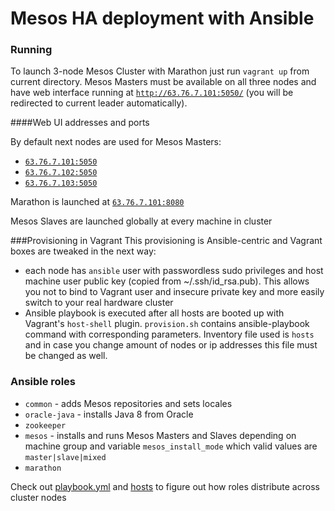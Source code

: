 # Mesos HA deployment with Ansible

### Running
To launch 3-node Mesos Cluster with Marathon just run `vagrant up` from current directory. Mesos Masters must be 
available on all three nodes and have web interface running at [`http://63.76.7.101:5050/`](http://63.76.7.101:5050/) (you will be redirected to
current leader automatically).

####Web UI addresses and ports

By default next nodes are used for Mesos Masters:

 * [`63.76.7.101:5050`](http://63.76.7.101:5050/)
 * [`63.76.7.102:5050`](http://63.76.7.102:5050/)
 * [`63.76.7.103:5050`](http://63.76.7.103:5050/)

Marathon is launched at [`63.76.7.101:8080`](http://63.76.7.101:8080/)

Mesos Slaves are launched globally at every machine in cluster

###Provisioning in Vagrant
This provisioning is Ansible-centric and Vagrant boxes are tweaked in the next way:

 * each node has `ansible` user with passwordless sudo privileges and host machine user public key (copied 
 from ~/.ssh/id_rsa.pub). This allows you not to bind to Vagrant user and insecure private key and more easily switch 
 to your real hardware cluster
 * Ansible playbook is executed after all hosts are booted up with Vagrant's `host-shell` plugin. `provision.sh` 
 contains ansible-playbook command with corresponding parameters. Inventory file used is `hosts` and in case you change 
   amount of nodes or ip addresses this file must be changed as well.
   
   
### Ansible roles
 * `common` - adds Mesos repositories and sets locales
 * `oracle-java` - installs Java 8 from Oracle
 * `zookeeper`
 * `mesos` - installs and runs Mesos Masters and Slaves depending on machine group and variable `mesos_install_mode` 
 which valid values are `master|slave|mixed`
 * `marathon`
 
Check out [playbook.yml](playbook.yml) and [hosts](hosts) to figure out how roles distribute across cluster nodes
 
